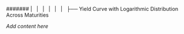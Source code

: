 ####### |   |   |   |   |   |   ├── Yield Curve with Logarithmic Distribution Across Maturities

*Add content here*